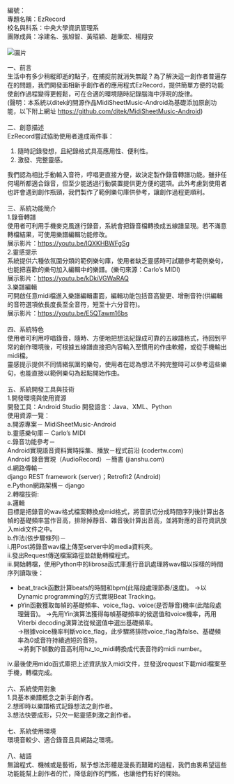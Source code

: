編號：\
專題名稱：EzRecord\
校名與科系：中央大學資訊管理系\
團隊成員：凃建名、張旭智、黃昭穎、趙秉宏、楊翔安\
\
![圖片](https://user-images.githubusercontent.com/43849007/134873328-933ea72b-82c1-410b-a666-6db4ec3c29b3.png)

一、前言\
生活中有多少稍縱即逝的點子，在捕捉前就消失無蹤？為了解決這一創作者普遍存在的問題，我們開發面相新手創作者的應用程式EzRecord，提供簡單方便的功能使創作過程變得更輕鬆，可在合適的環境隨時記錄腦海中浮現的旋律。\
(聲明：本系統以ditek的開源作品MidiSheetMusic-Android為基礎添加原創功能，以下附上網址
https://github.com/ditek/MidiSheetMusic-Android) \
\
二、創意描述\
EzRecord嘗試協助使用者達成兩件事：
1.	隨時記錄發想，且紀錄格式具高應用性、便利性。
2.	激發、完整靈感。
 
我們認為相比手動輸入音符，哼唱更直接方便，故決定製作錄音轉譜功能。雖非任何場所都適合錄音，但至少能透過行動裝置提供更方便的選項。此外考慮到使用者也許會遇到創作瓶頸，我們製作了範例樂句庫供參考，讓創作過程更順利。\
\
三、系統功能簡介\
1.錄音轉譜\
使用者可利用手機麥克風進行錄音，系統會把錄音檔轉換成五線譜呈現。若不滿意轉檔結果，可使用樂譜編輯功能修改。\
展示影片：https://youtu.be/IQXKHBWFgSg \
2.靈感提示\
系統提供六種依氛圍分類的範例樂句庫，使用者缺乏靈感時可試聽參考範例樂句，也能把喜歡的樂句加入編輯中的樂譜。(樂句來源：Carlo’s MIDI)\
展示影片：https://youtu.be/kDkiVGWaRAQ \
3.樂譜編輯\
可開啟任意midi檔進入樂譜編輯畫面，編輯功能包括音高變更、增刪音符(供編輯的音符選項依長度長至全音符，短至十六分音符)。\
展示影片：https://youtu.be/E5QTawm16bs \
\
四、系統特色\
使用者可利用哼唱錄音，隨時、方便地把想法紀錄成可靠的五線譜格式，待回到平常的創作環境後，可根據五線譜直接把內容輸入至慣用的作曲軟體，或從手機輸出midi檔。\
靈感提示提供不同情緒氛圍的樂句，使用者在認為想法不夠完整時可以參考這些樂句，也能直接以範例樂句為起點開始作曲。\
\
五、系統開發工具與技術\
1.開發環境與使用資源\
開發工具：Android Studio	開發語言：Java、XML、Python\
使用資源一覽：\
a.開源專案－ MidiSheetMusic-Android \
b.靈感樂句庫－ Carlo’s MIDI \
c.錄音功能參考－\
Android實現語音資料實時採集、播放－程式前沿 (codertw.com)\
Android 錄音實現（AudioRecord）－簡書 (jianshu.com)\
d.網路傳輸－\
django REST framework (server)；Retrofit2 (Android)\
e.Python網路架構－ django\
2.轉檔技術:\
a.邏輯\
目標是把錄音的wav格式檔案轉換成mid格式，將音訊切分成時間序列後計算出各幀的基礎頻率當作音高，排除掉靜音、雜音後計算出音高，並將對應的音符資訊放入midi文件之中。\
b.作法(依步驟條列)－ \
i.用Post將錄音wav檔上傳至server中的media資料夾。\
ii.發出Request傳送檔案路徑並啟動轉檔程式。\
iii.開始轉檔，使用Python中的librosa函式庫進行音訊處理將wav檔以採樣的時間序列讀取後：
- beat_track函數計算beats的時間和bpm(此階段處理節奏/速度)。
→以Dynamic programming的方式實現Beat Tracking。
- pYin函數獲取每幀的基礎頻率、voice_flag、voice(是否靜音)機率(此階段處理聲音)。
→先用Yin演算法獲得每幀基礎頻率的候選值和voice機率，再用Viterbi decoding演算法從候選值中選出基礎頻率。\
→根據voice機率判斷voice_flag，此步驟將排除voice_flag為false、基礎頻率為0或音符持續過短的音符。\
→將剩下幀數的音高利用hz_to_midi轉換成代表音符的midi number。
 
iv.最後使用mido函式庫把上述資訊放入midi文件，並發送request下載midi檔案至手機，轉檔完成。\
\
六、系統使用對象\
1.具基本樂譜概念之新手創作者。\
2.想即時以樂譜格式記錄想法之創作者。\
3.想法快要成形，只欠一點靈感刺激之創作者。\
\
七、系統使用環境\
環境音較少、適合錄音且具網路之環境。\
\
八、結語\
無論程式、機械或是藝術，賦予想法形體是漫長而艱難的過程，我們由衷希望這些功能能幫上創作者的忙，降低創作的門檻，也讓他們有好的開始。 
